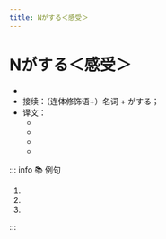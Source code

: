 ```yaml
---
title: Nがする＜感受＞
---
```

  
# Nがする＜感受＞
  
- <grammer-content sentence="意义：表示人的**器官**所感受到的**气味、味道、声音**或者**生理、心理状态**等；" />
- 接续：（连体修饰语+）名词 + がする；
- 译文：
  - <grammer-content sentence='听到声音（[声/こえ]がする）；' />
  - <grammer-content sentence='闻到气味（[匂い/におい]がする）；' />
  - <grammer-content sentence='尝出味道（[味/あじ]がする）；' />
  - <grammer-content sentence='感到....（[気/き]がする/[感じ/かんじ]がする）。' />
  
::: info :books: 例句
  
1. <grammer-content sentence='[王/おう]さんのお[宅/たく]のギョーザはどんな**[味/あじ]がする**んでしょうね。' trans='小王家的饺子是什么味道的呢？' />
2. <grammer-content sentence='[隣/となり]の[部屋/へや]からコーヒーの**[匂い/におい]がします**。' trans='隔壁房间有咖啡的味道。' />
3. <grammer-content sentence='[何度/なんど]も[練習/ねんしゅう]して[上手/じょうず]になった**[気/き]がする**。' trans='经过多次练习，感觉自己变好了。' />
  
:::
  